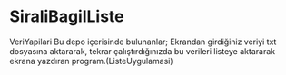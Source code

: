 # SiraliBagilListe
 VeriYapilari
 Bu depo içerisinde bulunanlar;
 Ekrandan girdiğiniz veriyi txt dosyasına aktararak, tekrar çalıştırdığınızda bu verileri listeye aktararak ekrana yazdıran program.(ListeUygulamasi)
